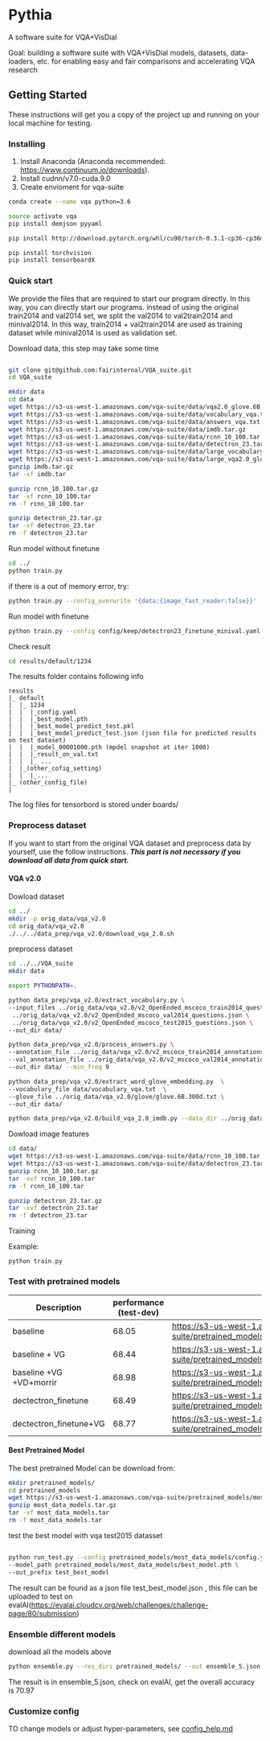 # Pythia
A software suite for VQA+VisDial

Goal: building a software suite with VQA+VisDial models, datasets, data-loaders, etc. for enabling easy and fair comparisons and accelerating VQA research

## Getting Started

These instructions will get you a copy of the project up and running on your local machine for testing.


### Installing

1. Install Anaconda (Anaconda recommended: https://www.continuum.io/downloads).
2. Install cudnn/v7.0-cuda.9.0
3. Create envioment for vqa-suite
```bash
conda create --name vqa python=3.6

source activate vqa
pip install demjson pyyaml

pip install http://download.pytorch.org/whl/cu90/torch-0.3.1-cp36-cp36m-linux_x86_64.whl

pip install torchvision
pip install tensorboardX

```




### Quick start
We provide the files that are required to start our program directly. In this way, you can directly start our programs. 
instead of using the original train2014 and val2014 set, we split the val2014 to val2train2014 and minival2014. In this way,
train2014 + val2train2014 are used as training dataset while minival2014 is used as validation set.

Download data, this step may take some time
```bash

git clone git@github.com:fairinternal/VQA_suite.git
cd VQA_suite

mkdir data
cd data
wget https://s3-us-west-1.amazonaws.com/vqa-suite/data/vqa2.0_glove.6B.300d.txt.npy
wget https://s3-us-west-1.amazonaws.com/vqa-suite/data/vocabulary_vqa.txt
wget https://s3-us-west-1.amazonaws.com/vqa-suite/data/answers_vqa.txt
wget https://s3-us-west-1.amazonaws.com/vqa-suite/data/imdb.tar.gz
wget https://s3-us-west-1.amazonaws.com/vqa-suite/data/rcnn_10_100.tar.gz
wget https://s3-us-west-1.amazonaws.com/vqa-suite/data/detectron_23.tar.gz
wget https://s3-us-west-1.amazonaws.com/vqa-suite/data/large_vocabulary_vqa.txt
wget https://s3-us-west-1.amazonaws.com/vqa-suite/data/large_vqa2.0_glove.6B.300d.txt.npy
gunzip imdb.tar.gz 
tar -xf imdb.tar

gunzip rcnn_10_100.tar.gz 
tar -xf rcnn_10_100.tar
rm -f rcnn_10_100.tar

gunzip detectron_23.tar.gz
tar -xf detectron_23.tar
rm -f detectron_23.tar

```
Run model without finetune
```bash
cd ../
python train.py
```
if there is a out of memory error, try:
```bash
python train.py --config_overwrite '{data:{image_fast_reader:false}}'
```

Run model with finetune
```bash
python train.py --config config/keep/detectron23_finetune_minival.yaml

```
Check result
```bash
cd results/default/1234

```
The results folder contains following info
```angular2html
results
|_ default
|  |_ 1234
|  |  |_config.yaml
|  |  |_best_model.pth
|  |  |_best_model_predict_test.pkl 
|  |  |_best_model_predict_test.json (json file for predicted results on test dataset)
|  |  |_model_00001000.pth (mpdel snapshot at iter 1000)
|  |  |_result_on_val.txt
|  |  |_ ...
|  |_(other_cofig_setting)
|  |  |_...
|_ (other_config_file)
|

```
The log files for tensorbord is stored under boards/



### Preprocess dataset
If you want to start from the original VQA dataset and preprocess data by yourself, use the follow instructions. 
***This part is not necessary if you download all data from quick start.***

#### VQA v2.0
 
Dowload dataset 
```bash
cd ../
mkdir -p orig_data/vqa_v2.0
cd orig_data/vqa_v2.0
./../../data_prep/vqa_v2.0/download_vqa_2.0.sh

```

preprocess dataset
```bash
cd ../../VQA_suite 
mkdir data

export PYTHONPATH=.

python data_prep/vqa_v2.0/extract_vocabulary.py \
--input_files ../orig_data/vqa_v2.0/v2_OpenEnded_mscoco_train2014_questions.json \
 ../orig_data/vqa_v2.0/v2_OpenEnded_mscoco_val2014_questions.json \
 ../orig_data/vqa_v2.0/v2_OpenEnded_mscoco_test2015_questions.json \
--out_dir data/

python data_prep/vqa_v2.0/process_answers.py \
--annotation_file ../orig_data/vqa_v2.0/v2_mscoco_train2014_annotations.json \
--val_annotation_file ../orig_data/vqa_v2.0/v2_mscoco_val2014_annotations.json  \
--out_dir data/ --min_freq 9

python data_prep/vqa_v2.0/extract_word_glove_embedding.py  \
--vocabulary_file data/vocabulary_vqa.txt  \
--glove_file ../orig_data/vqa_v2.0/glove/glove.6B.300d.txt \
--out_dir data/

python data_prep/vqa_v2.0/build_vqa_2.0_imdb.py --data_dir ../orig_data/vqa_v2.0/ --out_dir data/

```

Dowload image features
```bash
cd data/
wget https://s3-us-west-1.amazonaws.com/vqa-suite/data/rcnn_10_100.tar.gz
wget https://s3-us-west-1.amazonaws.com/vqa-suite/data/detectron_23.tar.gz
gunzip rcnn_10_100.tar.gz 
tar -xvf rcnn_10_100.tar
rm -f rcnn_10_100.tar

gunzip detectron_23.tar.gz
tar -xvf detectron_23.tar
rm -f detectron_23.tar


``` 


Training

Example:
```
python train.py 
```

### Test with pretrained models
| Description | performance (test-dev) | Link |
| --- | --- | --- |
| baseline | 68.05 | https://s3-us-west-1.amazonaws.com/vqa-suite/pretrained_models/baseline_models.tar.gz |
| baseline + VG | 68.44 |https://s3-us-west-1.amazonaws.com/vqa-suite/pretrained_models/baseline_VG_models.tar.gz  |
| baseline +VG +VD+morrir | 68.98 |https://s3-us-west-1.amazonaws.com/vqa-suite/pretrained_models/most_data_models.tar.gz |
| dectectron_finetune | 68.49 | https://s3-us-west-1.amazonaws.com/vqa-suite/pretrained_models/detectron23_finetune_models.tar.gz|
| dectectron_finetune+VG |68.77 | https://s3-us-west-1.amazonaws.com/vqa-suite/pretrained_models/detectron23_ft_VG_models.tar.gz |


#### Best Pretrained Model
The best pretrained Model can be download from:
```bash
mkdir pretrained_models/
cd pretrained_models
wget https://s3-us-west-1.amazonaws.com/vqa-suite/pretrained_models/most_data_models.tar.gz
gunzip most_data_models.tar.gz 
tar -xf most_data_models.tar
rm -f most_data_models.tar
```

test the best model with vqa test2015 datasset
```bash

python run_test.py --config pretrained_models/most_data_models/config.yaml \
--model_path pretrained_models/most_data_models/best_model.pth \
--out_prefix test_best_model
```

The result can be found as a json file test_best_model.json , 
this file can be uploaded to test on evalAI(https://evalai.cloudcv.org/web/challenges/challenge-page/80/submission)

### Ensemble different models
download all the models above
```bash
python ensemble.py --res_dirs pretrained_models/ --out ensemble_5.json
```
The result is in ensemble_5.json, check on evalAI, get the overall accuracy is 70.97


### Customize config
TO change models or adjust hyper-parameters, see [config_help.md](config_help.md)

